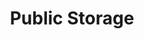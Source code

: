 ---
title: "Public Storage"
url: /portland/public-storage-northeast-halsey-street/
shop: storage rental
---